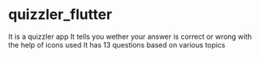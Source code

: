 # quizzler_flutter
It is a quizzler app
It tells you wether your answer is correct or wrong with the help of icons used
It has 13 questions based on various topics


